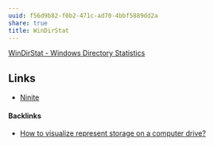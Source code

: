 ```yaml
---
uuid: f56d9b82-f0b2-471c-ad70-4bbf5889dd2a
share: true
title: WinDirStat
---
```

[WinDirStat - Windows Directory Statistics](https://windirstat.net/)
## Links

* [Ninite](/d4775dbd-800f-44d5-bcb8-64cec4c6d7e1)

#### Backlinks

* [How to visualize represent storage on a computer drive?](/f4753c78-856b-4dcb-813e-4be6a80db023)
